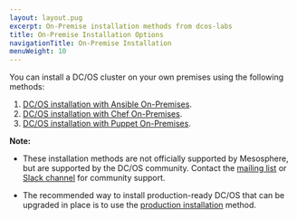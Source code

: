 ```yaml
---
layout: layout.pug
excerpt: On-Premise installation methods from dcos-labs
title: On-Premise Installation Options
navigationTitle: On-Premise Installation 
menuWeight: 10
---
```




You can install a DC/OS cluster on your own premises using the following methods:

1. [DC/OS installation with Ansible On-Premises](https://github.com/dcos-labs/ansible-dcos/blob/master/docs/INSTALL_ONPREM.md).
2. [DC/OS installation with Chef On-Premises](https://github.com/dcos-labs/dcos-chef).
3. [DC/OS installation with Puppet On-Premises](https://github.com/dcos-labs/dcos-puppet).


**Note:** 
- These installation methods are not officially supported by Mesosphere, but are supported by the DC/OS community. Contact the [mailing list](https://groups.google.com/a/dcos.io/forum/#!forum/users) or [Slack channel](http://chat.dcos.io/?_ga=2.226911897.58407594.1533244861-1110201164.1520633201) for community support.

- The recommended way to install production-ready DC/OS that can be upgraded in place is to use the [production installation](/1.12/installing/production/deploying-dcos/installation/) method.

